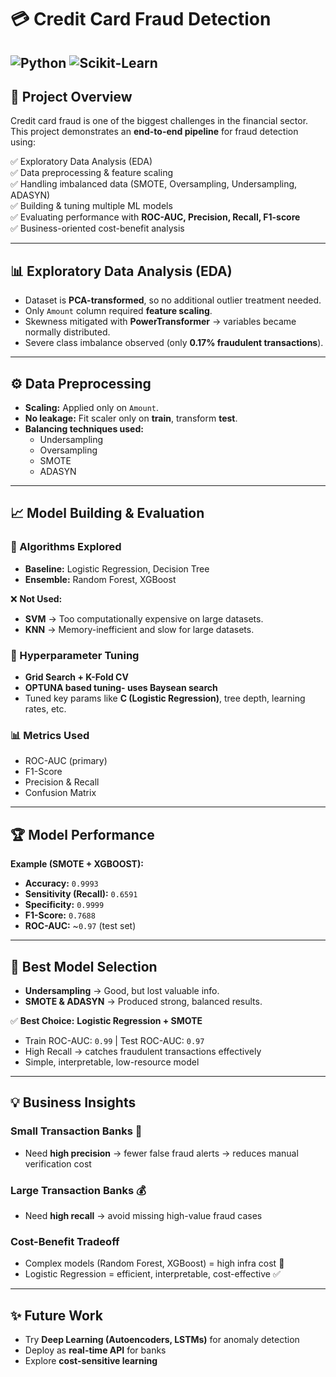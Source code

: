 # 💳 Credit Card Fraud Detection

![Python](https://img.shields.io/badge/Python-3.8+-blue?logo=python)
![Scikit-Learn](https://img.shields.io/badge/ML-Scikit--Learn-orange?logo=scikit-learn)
---

## 📌 Project Overview  
Credit card fraud is one of the biggest challenges in the financial sector.  
This project demonstrates an **end-to-end pipeline** for fraud detection using:  

✅ Exploratory Data Analysis (EDA)  
✅ Data preprocessing & feature scaling  
✅ Handling imbalanced data (SMOTE, Oversampling, Undersampling, ADASYN)  
✅ Building & tuning multiple ML models  
✅ Evaluating performance with **ROC-AUC, Precision, Recall, F1-score**  
✅ Business-oriented cost-benefit analysis  

---

## 📊 Exploratory Data Analysis (EDA)  
- Dataset is **PCA-transformed**, so no additional outlier treatment needed.  
- Only `Amount` column required **feature scaling**.  
- Skewness mitigated with **PowerTransformer** → variables became normally distributed.  
- Severe class imbalance observed (only **0.17% fraudulent transactions**).  

---

## ⚙️ Data Preprocessing  
- **Scaling:** Applied only on `Amount`.  
- **No leakage:** Fit scaler only on **train**, transform **test**.  
- **Balancing techniques used:**  
  - Undersampling  
  - Oversampling  
  - SMOTE  
  - ADASYN  

---

## 📈 Model Building & Evaluation  

### 🔎 Algorithms Explored
- **Baseline:** Logistic Regression, Decision Tree  
- **Ensemble:** Random Forest, XGBoost  

❌ **Not Used:**  
- **SVM** → Too computationally expensive on large datasets.  
- **KNN** → Memory-inefficient and slow for large datasets.  

### 🔧 Hyperparameter Tuning  
- **Grid Search + K-Fold CV**
- **OPTUNA based tuning- uses Baysean search**
- Tuned key params like **C (Logistic Regression)**, tree depth, learning rates, etc.  

### 📊 Metrics Used
- ROC-AUC (primary)  
- F1-Score  
- Precision & Recall  
- Confusion Matrix  

---

## 🏆 Model Performance  

**Example (SMOTE + XGBOOST):**  
- **Accuracy:** `0.9993`  
- **Sensitivity (Recall):** `0.6591`  
- **Specificity:** `0.9999`  
- **F1-Score:** `0.7688`  
- **ROC-AUC:** ~`0.97` (test set)  

---

## 🏅 Best Model Selection  
- **Undersampling** → Good, but lost valuable info.  
- **SMOTE & ADASYN** → Produced strong, balanced results.  

✅ **Best Choice:** **Logistic Regression + SMOTE**  
- Train ROC-AUC: `0.99` | Test ROC-AUC: `0.97`  
- High Recall → catches fraudulent transactions effectively  
- Simple, interpretable, low-resource model  

---

## 💡 Business Insights  

### Small Transaction Banks 🏦  
- Need **high precision** → fewer false fraud alerts → reduces manual verification cost  

### Large Transaction Banks 💰  
- Need **high recall** → avoid missing high-value fraud cases  

### Cost-Benefit Tradeoff  
- Complex models (Random Forest, XGBoost) = high infra cost 🚨  
- Logistic Regression = efficient, interpretable, cost-effective ✅  

---
## ✨ Future Work  
- Try **Deep Learning (Autoencoders, LSTMs)** for anomaly detection  
- Deploy as **real-time API** for banks  
- Explore **cost-sensitive learning**  

